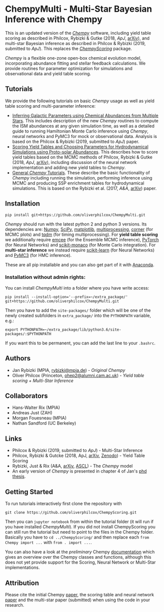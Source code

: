 # ChempyMulti - Multi-Star Bayesian Inference with Chempy
This is an updated version of the [*Chempy*](http://github.com/jan-rybizki/Chempy) software, including yield table scoring as described in Philcox, Rybizki & Gutke (2018, *ApJ*, [arXiv](https://arxiv.org/abs/1712.05686)), and multi-star Bayesian inference as described in Philcox & Rybizki (2019, submitted to *ApJ*). This replaces the [*ChempyScoring*](https://github.com/oliverphilcox/ChempyScoring) package.

*Chempy* is a flexible one-zone open-box chemical evolution model, incorporating abundance fitting and stellar feedback calculations. We provide routines for parameter optimization for simulations and observational data and yield table scoring. 

## Tutorials
We provide the following tutorials on basic *Chempy* usage as well as yield table scoring and multi-parameter inference:
- [Inferring Galactic Parameters using Chemical Abundances from Multiple Stars](https://github.com/oliverphilcox/ChempyMulti/blob/master/Multi-Star%20Inference%20with%20Chempy%20-%20Tutorial.ipynb). This includes description of the new *Chempy* routines to compute the ISM abundances at any given simulation time, as well as a detailed guide to running Hamiltonian Monte Carlo inference using *Chempy*, neural networks and PyMC3 for mock or observational data. Analysis is based on the Philcox & Rybizki (2019, submitted to *ApJ*) paper. 
- [Scoring Yield Tables and Choosing Parameters for Hydrodynamical Simulations using Proto-solar Abundances](https://github.com/oliverphilcox/ChempyMulti/blob/master/Scoring%20%26%20Parameter%20Choice%20Tutorial.ipynb). This describes how to score yield tables based on the MCMC methods of Philcox, Rybizki & Gutke (2018, *ApJ*, [arXiv](https://arxiv.org/abs/1712.05686)), including discussion of the neural network implementation and adding new yield tables to *Chempy*.
- [General *Chempy* Tutorials](https://github.com/jan-rybizki/Chempy/tree/master/tutorials). These describe the basic functionality of *Chempy* including running the simulation, performing inference using MCMC and producing SSP enrichment tables for hydrodynamical simulations. This is based on the Rybizki et al. (2017, *A&A*, [arXiv](https://arxiv.org/abs/1702.08729)) paper.

## Installation

```
pip install git+https://github.com/oliverphilcox/ChempyMulti.git
```
*Chempy* should run with the latest python 2 and python 3 versions.
Its dependencies are: [Numpy](http://numpy.scipy.org/), [SciPy](http://www.scipy.org/), [matplotlib](http://matplotlib.sourceforge.net/), [multiprocessing](https://docs.python.org/2/library/multiprocessing.html#module-multiprocessing),  [corner](http://corner.readthedocs.io/en/latest/) (for MCMC plots) and [tqdm](https://pypi.python.org/pypi/tqdm) (for timing multiprocessing). For **yield table scoring** we additionally require [emcee](http://dan.iel.fm/emcee/current/) (for the Ensemble MCMC inference), [PyTorch](http://pytorch.org/) (for Neural Networks) and [scikit-monaco](https://pypi.python.org/pypi/scikit-monaco) (for Monte Carlo integration). For **multi-star inference** we instead require [scikit-learn](https://scikit-learn.org/stable/) (for Neural Networks) and [PyMC3](https://docs.pymc.io/) (for HMC inference).

These are all pip installable and you can also get part of it with [Anaconda](https://www.continuum.io/downloads).

### Installation without admin rights:
You can install *ChempyMulti* into a folder where you have write access:
```
pip install --install-option='--prefix=~/extra_package/' git+https://github.com/oliverphilcox/ChempyMulti.git
```
Then you have to add the `site-packages/` folder which will be one of the newly created subfolders in `extra_package/` into the ```PYTHONPATH``` variable, e.g.:
```
export PYTHONPATH=~/extra_package/lib/python3.6/site-packages/:$PYTHONPATH
```
If you want this to be permanent, you can add the last line to your `.bashrc`.


## Authors
- Jan Rybizki (MPIA, rybizki@mpia.de) - *Original Chempy*
- Oliver Philcox (Princeton, ohep2@alumni.cam.ac.uk) - *Yield table scoring + Multi-Star Inference*

## Collaborators
- Hans-Walter Rix (MPIA)
- Andreas Just (ZAH)
- Morgan Fouesneau (MPIA)
- Nathan Sandford (UC Berkeley)

## Links
- Philcox & Rybizki (2019, submitted to *ApJ*) - Multi-Star Inference
- Philcox, Rybizki & Gutcke (2018, ApJ, [arXiv](https://arxiv.org/abs/1712.05686), [Zenodo](https://zenodo.org/record/1247336)) - Yield Table Scoring 
- Rybizki, Just & Rix (A&A, [arXiv](http://arxiv.org/abs/1702.08729), [ASCL](http://ascl.net/1702.011)) - The *Chempy* model
- An early version of *Chempy* is presented in chapter 4 of Jan's [phd thesis](http://nbn-resolving.de/urn:nbn:de:bsz:16-heidok-199349).

## Getting Started
To run tutorials interactively first clone the repository with
```
git clone https://github.com/oliverphilcox/ChempyScoring.git
```
Then you can ```jupyter notebook``` from within the tutorial folder (it will run if you have installed *ChempyMulti*). 
If you did not install ChempyScoring you can still run the tutorial but need to point to the files in the Chempy folder. Basically you have to ```cd ../ChempyScoring/``` and then replace each ```from Chempy import ...``` with ```from . import ...```.

You can also have a look at the *preliminary* Chempy [documentation](http://www.mpia.de/homes/rybizki/html/index.html) which gives an overview over the Chempy classes and functions, although this does not yet provide support for the Scoring, Neural Network or Multi-Star implementations.

## Attribution
Please cite the initial Chempy [paper](https://arxiv.org/abs/1702.08729), the scoring table and neural network [paper](https://arxiv.org/abs/1712.05686) and the multi-star paper (submitted) when using the code in your research.
 
